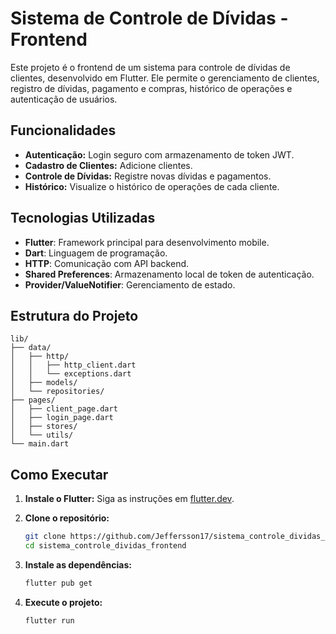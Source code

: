 # Sistema de Controle de Dívidas - Frontend

Este projeto é o frontend de um sistema para controle de dívidas de clientes, desenvolvido em Flutter. Ele permite o gerenciamento de clientes, registro de dívidas, pagamento e compras, histórico de operações e autenticação de usuários.

## Funcionalidades

- **Autenticação:** Login seguro com armazenamento de token JWT.
- **Cadastro de Clientes:** Adicione clientes.
- **Controle de Dívidas:** Registre novas dívidas e pagamentos.
- **Histórico:** Visualize o histórico de operações de cada cliente.

## Tecnologias Utilizadas

- **Flutter**: Framework principal para desenvolvimento mobile.
- **Dart**: Linguagem de programação.
- **HTTP**: Comunicação com API backend.
- **Shared Preferences**: Armazenamento local de token de autenticação.
- **Provider/ValueNotifier**: Gerenciamento de estado.

## Estrutura do Projeto

```
lib/
├── data/
│   ├── http/
│   │   ├── http_client.dart
│   │   └── exceptions.dart
│   ├── models/
│   └── repositories/
├── pages/
│   ├── client_page.dart
│   ├── login_page.dart
│   ├── stores/
│   └── utils/
└── main.dart
```

## Como Executar

1. **Instale o Flutter:**
   Siga as instruções em [flutter.dev](https://flutter.dev/docs/get-started/install).

2. **Clone o repositório:**
   ```bash
   git clone https://github.com/Jeffersson17/sistema_controle_dividas_frontend.git
   cd sistema_controle_dividas_frontend
   ```

3. **Instale as dependências:**
   ```bash
   flutter pub get
   ```

4. **Execute o projeto:**
   ```bash
   flutter run
   ```